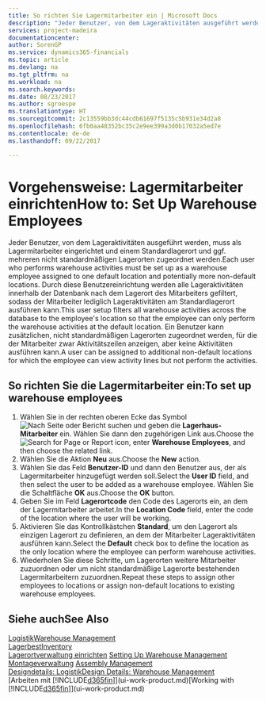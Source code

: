 ```yaml
---
title: So richten Sie Lagermitarbeiter ein | Microsoft Docs
description: "Jeder Benutzer, von dem Lageraktivitäten ausgeführt werden, muss als Lagermitarbeiter eingerichtet und einem Standardlagerort und ggf. mehreren nicht standardmäßigen Lagerorten zugeordnet werden."
services: project-madeira
documentationcenter: 
author: SorenGP
ms.service: dynamics365-financials
ms.topic: article
ms.devlang: na
ms.tgt_pltfrm: na
ms.workload: na
ms.search.keywords: 
ms.date: 08/23/2017
ms.author: sgroespe
ms.translationtype: HT
ms.sourcegitcommit: 2c13559bb3dc44cdb61697f5135c5b931e34d2a8
ms.openlocfilehash: 6fb0aa48352bc35c2e9ee399a3d0b17032a5ed7e
ms.contentlocale: de-de
ms.lasthandoff: 09/22/2017

---
```

# <a name="how-to-set-up-warehouse-employees"></a><span data-ttu-id="c143d-103">Vorgehensweise: Lagermitarbeiter einrichten</span><span class="sxs-lookup"><span data-stu-id="c143d-103">How to: Set Up Warehouse Employees</span></span>
<span data-ttu-id="c143d-104">Jeder Benutzer, von dem Lageraktivitäten ausgeführt werden, muss als Lagermitarbeiter eingerichtet und einem Standardlagerort und ggf. mehreren nicht standardmäßigen Lagerorten zugeordnet werden.</span><span class="sxs-lookup"><span data-stu-id="c143d-104">Each user who performs warehouse activities must be set up as a warehouse employee assigned to one default location and potentially more non-default locations.</span></span> <span data-ttu-id="c143d-105">Durch diese Benutzereinrichtung werden alle Lageraktivitäten innerhalb der Datenbank nach dem Lagerort des Mitarbeiters gefiltert, sodass der Mitarbeiter lediglich Lageraktivitäten am Standardlagerort ausführen kann.</span><span class="sxs-lookup"><span data-stu-id="c143d-105">This user setup filters all warehouse activities across the database to the employee's location so that the employee can only perform the warehouse activities at the default location.</span></span> <span data-ttu-id="c143d-106">Ein Benutzer kann zusätzlichen, nicht standardmäßigen Lagerorten zugeordnet werden, für die der Mitarbeiter zwar Aktivitätszeilen anzeigen, aber keine Aktivitäten ausführen kann.</span><span class="sxs-lookup"><span data-stu-id="c143d-106">A user can be assigned to additional non-default locations for which the employee can view activity lines but not perform the activities.</span></span>

## <a name="to-set-up-warehouse-employees"></a><span data-ttu-id="c143d-107">So richten Sie die Lagermitarbeiter ein:</span><span class="sxs-lookup"><span data-stu-id="c143d-107">To set up warehouse employees</span></span>  
1.  <span data-ttu-id="c143d-108">Wählen Sie in der rechten oberen Ecke das Symbol ![Nach Seite oder Bericht suchen](media/ui-search/search_small.png "Nach Seite oder Bericht suchen") und geben die **Lagerhaus-Mitarbeiter** ein. Wählen Sie dann den zugehörigen Link aus.</span><span class="sxs-lookup"><span data-stu-id="c143d-108">Choose the ![Search for Page or Report](media/ui-search/search_small.png "Search for Page or Report icon") icon, enter **Warehouse Employees**, and then choose the related link.</span></span>  
2. <span data-ttu-id="c143d-109">Wählen Sie die Aktion **Neu** aus.</span><span class="sxs-lookup"><span data-stu-id="c143d-109">Choose the **New** action.</span></span>  
3. <span data-ttu-id="c143d-110">Wählen Sie das Feld **Benutzer-ID** und dann den Benutzer aus, der als Lagermitarbeiter hinzugefügt werden soll.</span><span class="sxs-lookup"><span data-stu-id="c143d-110">Select the **User ID** field, and then select the user to be added as a warehouse employee.</span></span> <span data-ttu-id="c143d-111">Wählen Sie die Schaltfläche **OK** aus.</span><span class="sxs-lookup"><span data-stu-id="c143d-111">Choose the **OK** button.</span></span>  
6.  <span data-ttu-id="c143d-112">Geben Sie im Feld **Lagerortcode** den Code des Lagerorts ein, an dem der Lagermitarbeiter arbeitet.</span><span class="sxs-lookup"><span data-stu-id="c143d-112">In the **Location Code** field, enter the code of the location where the user will be working.</span></span>  
7.  <span data-ttu-id="c143d-113">Aktivieren Sie das Kontrollkästchen **Standard**, um den Lagerort als einzigen Lagerort zu definieren, an dem der Mitarbeiter Lageraktivitäten ausführen kann.</span><span class="sxs-lookup"><span data-stu-id="c143d-113">Select the **Default** check box to define the location as the only location where the employee can perform warehouse activities.</span></span>  
8.  <span data-ttu-id="c143d-114">Wiederholen Sie diese Schritte, um Lagerorten weitere Mitarbeiter zuzuordnen oder um nicht standardmäßige Lagerorte bestehenden Lagermitarbeitern zuzuordnen.</span><span class="sxs-lookup"><span data-stu-id="c143d-114">Repeat these steps to assign other employees to locations or assign non-default locations to existing warehouse employees.</span></span>  

## <a name="see-also"></a><span data-ttu-id="c143d-115">Siehe auch</span><span class="sxs-lookup"><span data-stu-id="c143d-115">See Also</span></span>  
[<span data-ttu-id="c143d-116">Logistik</span><span class="sxs-lookup"><span data-stu-id="c143d-116">Warehouse Management</span></span>](warehouse-manage-warehouse.md)  
[<span data-ttu-id="c143d-117">Lagerbest</span><span class="sxs-lookup"><span data-stu-id="c143d-117">Inventory</span></span>](inventory-manage-inventory.md)  
<span data-ttu-id="c143d-118">[Lagerortverwaltung einrichten](warehouse-setup-warehouse.md)   </span><span class="sxs-lookup"><span data-stu-id="c143d-118">[Setting Up Warehouse Management](warehouse-setup-warehouse.md)   </span></span>  
<span data-ttu-id="c143d-119">[Montageverwaltung](assembly-assemble-items.md)  </span><span class="sxs-lookup"><span data-stu-id="c143d-119">[Assembly Management](assembly-assemble-items.md)  </span></span>  
[<span data-ttu-id="c143d-120">Designdetails: Logistik</span><span class="sxs-lookup"><span data-stu-id="c143d-120">Design Details: Warehouse Management</span></span>](design-details-warehouse-management.md)  
<span data-ttu-id="c143d-121">[Arbeiten mit [!INCLUDE[d365fin](includes/d365fin_md.md)]](ui-work-product.md)</span><span class="sxs-lookup"><span data-stu-id="c143d-121">[Working with [!INCLUDE[d365fin](includes/d365fin_md.md)]](ui-work-product.md)</span></span>  

